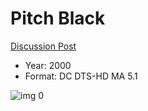 # Pitch Black

[Discussion Post](https://www.avsforum.com/threads/bass-eq-for-filtered-movies.2995212/post-56885466)

* Year: 2000
* Format: DC DTS-HD MA 5.1

![img 0](https://i.imgur.com/aasUWGt.jpg)

